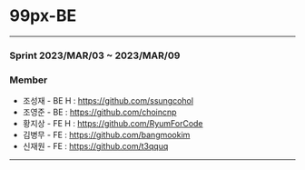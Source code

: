 # 99px-BE

----------

### Sprint 2023/MAR/03 ~ 2023/MAR/09

### Member
+ 조성재 - BE H : https://github.com/ssungcohol
+ 조영준 - BE : https://github.com/choincnp
+ 황지상 - FE H : https://github.com/RyumForCode
+ 김병무 - FE : https://github.com/bangmookim
+ 신재원 - FE : https://github.com/t3qquq

----------

